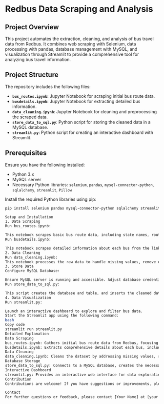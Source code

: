 # Redbus Data Scraping and Analysis

## Project Overview

This project automates the extraction, cleaning, and analysis of bus travel data from Redbus. It combines web scraping with Selenium, data processing with pandas, database management with MySQL, and visualization through Streamlit to provide a comprehensive tool for analyzing bus travel information.

## Project Structure

The repository includes the following files:

- **`bus_routes.ipynb`**: Jupyter Notebook for scraping initial bus route data.
- **`busdetails.ipynb`**: Jupyter Notebook for extracting detailed bus information.
- **`data_cleaning.ipynb`**: Jupyter Notebook for cleaning and preprocessing the scraped data.
- **`store_data_to_sql.py`**: Python script for storing the cleaned data in a MySQL database.
- **`streamlit.py`**: Python script for creating an interactive dashboard with Streamlit.

## Prerequisites

Ensure you have the following installed:

- Python 3.x
- MySQL server
- Necessary Python libraries: `selenium`, `pandas`, `mysql-connector-python`, `sqlalchemy`, `streamlit`, `Pillow`

Install the required Python libraries using pip:

```bash
pip install selenium pandas mysql-connector-python sqlalchemy streamlit pillow

Setup and Installation
1. Data Scraping
Run bus_routes.ipynb:

This notebook scrapes basic bus route data, including state names, routes, and links to detailed bus information.
Run busdetails.ipynb:

This notebook scrapes detailed information about each bus from the links obtained in the previous step.
2. Data Cleaning
Run data_cleaning.ipynb:
This notebook processes the raw data to handle missing values, remove duplicates, and ensure data consistency.
3. Store Data
Configure MySQL Database:

Ensure MySQL server is running and accessible. Adjust database credentials in store_data_to_sql.py as needed.
Run store_data_to_sql.py:

This script creates the database and table, and inserts the cleaned data into the MySQL database. It also optimizes performance by temporarily disabling indexes.
4. Data Visualization
Run streamlit.py:

Launch an interactive dashboard to explore and filter bus data.
Start the Streamlit app using the following command:
bash
Copy code
streamlit run streamlit.py
Detailed Explanation
Data Scraping
bus_routes.ipynb: Gathers initial bus route data from Redbus, focusing on route and link information.
busdetails.ipynb: Extracts comprehensive details about each bus, including names, types, timings, and prices.
Data Cleaning
data_cleaning.ipynb: Cleans the dataset by addressing missing values, removing duplicates, and formatting columns for consistency.
Database Storage
store_data_to_sql.py: Connects to a MySQL database, creates the necessary database and table, and inserts the cleaned data into the table. This script also optimizes performance by temporarily disabling indexes.
Interactive Dashboard
streamlit.py: Provides an interactive web interface for data exploration. Users can filter data based on various criteria such as state, bus name, price range, and star rating.
Contribution
Contributions are welcome! If you have suggestions or improvements, please fork the repository and submit a pull request.

Contact
For further questions or feedback, please contact [Your Name] at [your email or contact information].